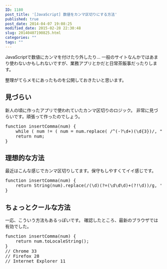 ```yaml
---
ID: 1180
post_title: '[JavaScript] 数値をカンマ区切りにする方法'
published: true
post_date: 2014-04-07 19:08:25
modified_date: 2015-02-28 22:30:48
slug: 20140407190825.html
categories: ""
tags: ""
---
```

JavaScriptで数値にカンマを付けたり外したり…
一般のサイトなんかではあまり使わないかもしれないですが、業務アプリとかだと日常茶飯事だったりします。
<!--more-->
整理がてらメモにあったものを公開しておきたいと思います。

<h2>見づらい</h2>
新人の頃に作ったアプリで使われていたカンマ区切りのロジック。
非常に見づらいです。頑張って作ったのでしょう。
<pre class="prettyprint linenums lang-js">function insertComma(num) {
    while ( num != ( num = num.replace( /^(-?\d+)(\d{3})/, "$1,$2" ) ) );
    return num;
}</pre>

<h2>理想的な方法</h2>
最近はこんな感じでカンマ区切りしてます。保守もしやすくてイイ感じです。
<pre class="prettyprint linenums lang-js">function insertComma(num) {
    return String(num).replace(/(\d)(?=(\d\d\d)+(?!\d))/g, '$1,');
}</pre>

<h2>ちょっとクールな方法</h2>
一応、こういう方法もあるっぽいです。
確認したところ、最新のブラウザでは有効でした。
<pre class="prettyprint linenums lang-js">function insertComma(num) {
    return num.toLocaleString();
}
// Chrome 33
// Firefox 28
// Internet Explorer 11</pre>